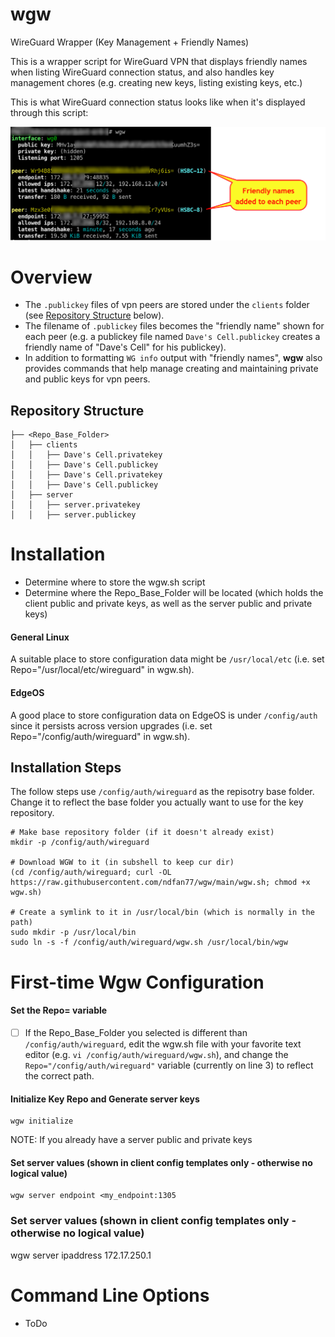 # wgw
WireGuard Wrapper (Key Management + Friendly Names)

This is a wrapper script for WireGuard VPN that displays friendly names when listing WireGuard connection status, and also handles key management chores (e.g. creating new keys, listing existing keys, etc.)  

This is what WireGuard connection status looks like when it's displayed through this script:

![alt text](WGW-ExampleScreen.png)

# Overview
- The `.publickey` files of vpn peers are stored under the `clients` folder (see [Repository Structure](README.md#repository-structure) below).
- The filename of `.publickey` files becomes the "friendly name" shown for each peer (e.g. a publickey file named `Dave's Cell.publickey` creates a friendly name of "Dave's Cell" for his publickey).  
- In addition to formatting `WG info` output with "friendly names", **wgw** also provides commands that help manage creating and maintaining private and public keys for vpn peers.
<!-- determines the "friendly name" of peer connections by finding the public key for the peer in a folder that contains the public key files, and then adds the friendly name (the file name of the public key file) into the output of the "WG show" command.     (respository) of public key files maintaining a repository uses the name of the publickey file builds an associative array of "friendly names" to public keys (for VPN peers) by using the name of the file holding the publickey <peer>.publickey files in the clients folder of the base repository.-->
## Repository Structure
```
├── <Repo_Base_Folder>
│   ├── clients
│   │   ├── Dave's Cell.privatekey
│   │   ├── Dave's Cell.publickey
│   │   ├── Dave's Cell.privatekey
│   │   ├── Dave's Cell.publickey
│   ├── server
│   │   ├── server.privatekey
│   │   ├── server.publickey
```

# Installation
- Determine where to store the wgw.sh script
- Determine where the Repo_Base_Folder will be located (which holds the client public and private keys, as well as the server public and private keys)
#### General Linux
A suitable place to store configuration data might be `/usr/local/etc` (i.e. set Repo="/usr/local/etc/wireguard" in wgw.sh).
#### EdgeOS
A good place to store configuration data on EdgeOS is under `/config/auth` since it persists across version upgrades (i.e. set Repo="/config/auth/wireguard" in wgw.sh).
## Installation Steps
The follow steps use `/config/auth/wireguard` as the repisotry base folder.  Change it to reflect the base folder you actually want to use for the key repository.
```shell
# Make base repository folder (if it doesn't already exist)
mkdir -p /config/auth/wireguard

# Download WGW to it (in subshell to keep cur dir)
(cd /config/auth/wireguard; curl -OL https://raw.githubusercontent.com/ndfan77/wgw/main/wgw.sh; chmod +x wgw.sh)

# Create a symlink to it in /usr/local/bin (which is normally in the path)
sudo mkdir -p /usr/local/bin
sudo ln -s -f /config/auth/wireguard/wgw.sh /usr/local/bin/wgw
```
# First-time Wgw Configuration
#### Set the Repo= variable
- [ ] If the Repo_Base_Folder you selected is different than `/config/auth/wireguard`, edit the wgw.sh file with your favorite text editor (e.g. `vi /config/auth/wireguard/wgw.sh`), and change the `Repo="/config/auth/wireguard"` variable (currently on line 3) to reflect the correct path.

#### Initialize Key Repo and Generate server keys
```
wgw initialize
```
NOTE:  If you already have a server public and private keys 
#### Set server values (shown in client config templates only - otherwise no logical value)
```
wgw server endpoint <my_endpoint:1305
```

### Set server values (shown in client config templates only - otherwise no logical value)
wgw server ipaddress 172.17.250.1



# Command Line Options
- ToDo
